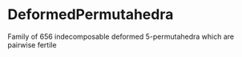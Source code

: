 # DeformedPermutahedra
Family of 656 indecomposable deformed 5-permutahedra which are pairwise fertile
